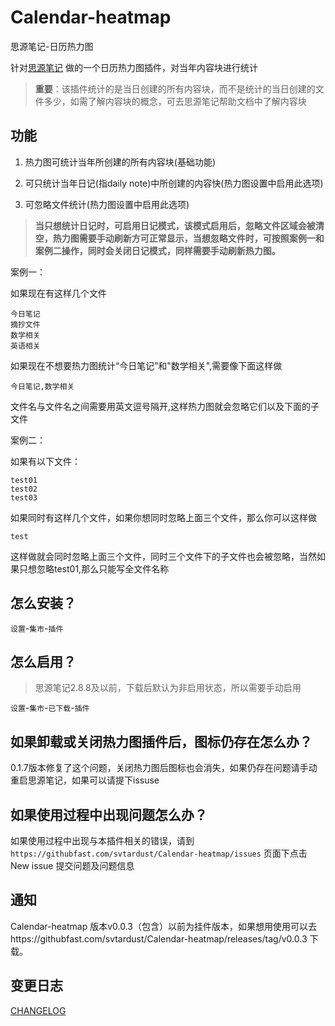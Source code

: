 # Calendar-heatmap
思源笔记-日历热力图

针对[思源笔记](https://b3log.org/siyuan/) 做的一个日历热力图插件，对当年内容块进行统计

> **重要**：该插件统计的是当日创建的所有内容块，而不是统计的当日创建的文件多少，如需了解内容块的概念，可去思源笔记帮助文档中了解内容块

## 功能

1. 热力图可统计当年所创建的所有内容块(基础功能)

2. 可只统计当年日记(指daily note)中所创建的内容快(热力图设置中启用此选项)

3. 可忽略文件统计(热力图设置中启用此选项)

> **当只想统计日记时，可启用日记模式，该模式启用后，忽略文件区域会被清空，热力图需要手动刷新方可正常显示，当想忽略文件时，可按照案例一和案例二操作，同时会关闭日记模式，同样需要手动刷新热力图。**

案例一：

如果现在有这样几个文件

```
今日笔记
摘抄文件
数学相关
英语相关
```

如果现在不想要热力图统计“今日笔记”和"数学相关",需要像下面这样做

```
今日笔记,数学相关
```

文件名与文件名之间需要用英文逗号隔开,这样热力图就会忽略它们以及下面的子文件

案例二：

如果有以下文件：

```
test01
test02
test03
```

如果同时有这样几个文件，如果你想同时忽略上面三个文件，那么你可以这样做

```text
test
```

这样做就会同时忽略上面三个文件，同时三个文件下的子文件也会被忽略，当然如果只想忽略test01,那么只能写全文件名称

## 怎么安装？

`设置`-`集市`-`插件`

## 怎么启用？

> 思源笔记2.8.8及以前，下载后默认为非启用状态，所以需要手动启用

`设置`-`集市`-`已下载`-`插件`

## 如果卸载或关闭热力图插件后，图标仍存在怎么办？

0.1.7版本修复了这个问题，关闭热力图后图标也会消失，如果仍存在问题请手动重启思源笔记，如果可以请提下issuse

## 如果使用过程中出现问题怎么办？

如果使用过程中出现与本插件相关的错误，请到 `https://githubfast.com/svtardust/Calendar-heatmap/issues` 页面下点击New issue 提交问题及问题信息

## 通知
Calendar-heatmap 版本v0.0.3（包含）以前为挂件版本，如果想用使用可以去https://githubfast.com/svtardust/Calendar-heatmap/releases/tag/v0.0.3
下载。

## 变更日志

[CHANGELOG](CHANGELOG.md)
